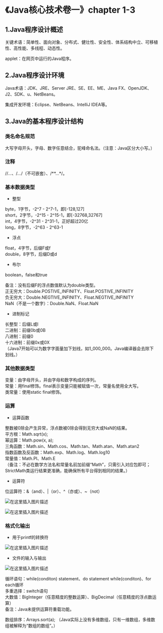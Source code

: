 # 《Java核心技术卷一》chapter 1-3

## 1.Java程序设计概述

关键术语：简单性、面向对象、分布式、健壮性、安全性、体系结构中立、可移植性、高性能、多线程、动态性。

applet：在网页中运行的Java程序。

## 2.Java程序设计环境

Java术语：JDK、JRE、Server JRE、SE、EE、ME、Java FX、OpenJDK、J2、SDK、u、NetBeans。

集成开发环境：Eclipse、NetBeans、IntelliJ IDEA等。

## 3.Java的基本程序设计结构

### 类名命名规范

大写字母开头，字母、数字任意结合，驼峰命名法。（注意：Java区分大小写。）

### 注释

//...、/*...*/（不可嵌套）、/**...*/。

### 基本数据类型

- 整型

byte，1字节，-2^7 - 2^7-1，即[-128,127]   
short，2字节，-2^15 - 2^15-1，即[-32768,32767]  
int，4字节，-2^31 - 2^31-1，正好超过20亿  
long，8字节，-2^63 - 2^63-1

- 浮点

float，4字节，后缀F或f  
double，8字节，后缀D或d

- 布尔

boolean，false和true 

备注：没有后缀F的浮点数值默认为double类型。  
正无穷大：Double.POSTIVE_INFINITY、Float.POSTIVE_INFINITY  
负无穷大：Double.NEGTIVE_INFINITY、Float.NEGTIVE_INFINITY  
NaN（不是一个数字）：Double.NaN、Float.NaN

- 进制标记

长整型：后缀L或l  
二进制：前缀0b或0B  
八进制：前缀0  
十六进制：前缀0x或0X  
（Java7开始可以为数字字面量加下划线，如1_000_000。Java编译器会去除下划线。）

### 其他数据类型

变量：由字母开头，并由字母和数字构成的序列。  
常量：用final修饰。final表示变量只能被赋值一次，常量名使用全大写。  
类常量：使用static final修饰。

### 运算

- 运算函数

整数被0除会产生异常，浮点数被0除会得到无穷大或NaN的结果。  
平方根：Math.sqrt(x);  
幂运算：Math.pow(x, a);  
三角函数：Math.sin、Math.cos、Math.tan、Math.atan、Math.atan2  
指数函数及反函数：Math.exp、Math.log、Math.log10  
常量值：Math.PI、Math.E  
（备注：不必在数学方法名和常量名前加前缀“Math”，只需引入对应包即可；StrictMath类运行结果更准确，能确保所有平台得到相同的结果。）

- 运算符

位运算符：&（and）、|（or）、^（亦或）、~（not）

![在这里插入图片描述](https://img-blog.csdnimg.cn/20190709124833765.png)

![在这里插入图片描述](https://img-blog.csdnimg.cn/20190709124912894.png)


### 格式化输出

- 用于printf的转换符

![在这里插入图片描述](https://img-blog.csdnimg.cn/20190709124949269.png?x-oss-process=image/watermark,type_ZmFuZ3poZW5naGVpdGk,shadow_10,text_aHR0cHM6Ly9ibG9nLmNzZG4ubmV0L2FubmVDb2Rlcg==,size_16,color_FFFFFF,t_70)


- 文件的输入与输出

![在这里插入图片描述](https://img-blog.csdnimg.cn/20190709125041395.png?x-oss-process=image/watermark,type_ZmFuZ3poZW5naGVpdGk,shadow_10,text_aHR0cHM6Ly9ibG9nLmNzZG4ubmV0L2FubmVDb2Rlcg==,size_16,color_FFFFFF,t_70)


循环语句：while(conditon) statement、do statement while(conditon)、for each循环  
多重选择：switch语句  
大数值：BigInteger（任意精度的整数运算）、BigDecimal（任意精度的浮点数运算）  
备注：Java未提供运算符重载功能。

数组排序：Arrays.sort(a);  （Java实际上没有多维数组，只有一维数组，多维数组被解释为“数组的数组”。）

